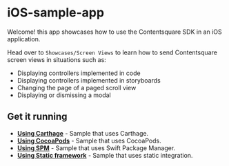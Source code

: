 # iOS-sample-app

Welcome! this app showcases how to use the Contentsquare SDK in an iOS application.

Head over to `Showcases/Screen Views` to learn how to send Contentsquare screen views in situations such as:
*  Displaying controllers implemented in code
*  Displaying controllers implemented in storyboards
*  Changing the page of a paged scroll view
*  Displaying or dismissing a modal

## Get it running

* **[Using Carthage](https://github.com/ContentSquare/iOS-sample-app/tree/master/Carthage%20Sample)** - Sample that uses Carthage.
* **[Using CocoaPods](https://github.com/ContentSquare/iOS-sample-app/tree/master/Pod%20Sample)** - Sample that uses CocoaPods.
* **[Using SPM](https://github.com/ContentSquare/iOS-sample-app/tree/master/SPM%20Sample)** - Sample that uses Swift Package Manager.
* **[Using Static framework](https://github.com/ContentSquare/iOS-sample-app/tree/master/Static%20Integration)** - Sample that uses static integration.
